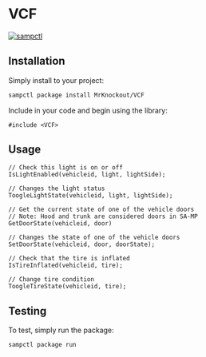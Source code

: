 # VCF

[![sampctl](https://shields.southcla.ws/badge/sampctl-VCF-2f2f2f.svg?style=for-the-badge)](https://github.com/MrKnockout/VCF)

## Installation

Simply install to your project:

```bash
sampctl package install MrKnockout/VCF
```

Include in your code and begin using the library:

```pawn
#include <VCF>
```

## Usage

```pawn
// Check this light is on or off  
IsLightEnabled(vehicleid, light, lightSide); 

// Changes the light status  
ToogleLightState(vehicleid, light, lightSide); 

// Get the current state of one of the vehicle doors  
// Note: Hood and trunk are considered doors in SA-MP  
GetDoorState(vehicleid, door) 

// Changes the state of one of the vehicle doors  
SetDoorState(vehicleid, door, doorState); 

// Check that the tire is inflated 
IsTireInflated(vehicleid, tire); 

// Change tire condition  
ToogleTireState(vehicleid, tire);  
```

## Testing

To test, simply run the package:

```bash
sampctl package run
```
